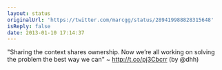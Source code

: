 ```yaml
---
layout: status
originalUrl: 'https://twitter.com/marcgg/status/289419988828315648'
isReply: false
date: 2013-01-10 17:14:37
---
```


"Sharing the context shares ownership. Now we’re all working on solving the problem the best way we can" ~ http://t.co/pj3Cbcrr (by @dhh)
